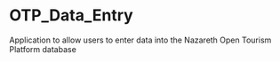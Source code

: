 # OTP_Data_Entry
Application to allow users to enter data into the Nazareth Open Tourism Platform database
